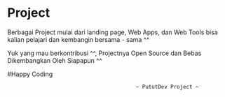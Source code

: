 # Project
Berbagai Project mulai dari landing page, Web Apps, dan Web Tools bisa kalian pelajari dan kembangin bersama - sama ^^

Yuk yang mau berkontribusi ^^, Projectnya Open Source dan Bebas Dikembangkan Oleh Siapapun ^^

#Happy Coding 
                  
                  
                  
                  
                                             ~ PututDev Project ~


